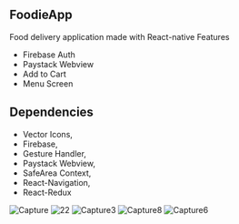 ## FoodieApp
Food delivery application made with React-native
Features
  * Firebase Auth
 * Paystack Webview
*  Add to Cart
*  Menu Screen


## Dependencies
	

*  Vector Icons,
 * Firebase,
*  Gesture Handler,
 * Paystack Webview,
*  SafeArea Context,
*  React-Navigation,
* React-Redux

![Capture](https://user-images.githubusercontent.com/60570935/185449518-fe199a7b-eeb2-455f-b3a8-9b70cbc33ec4.PNG)
![22](https://user-images.githubusercontent.com/60570935/185449536-75ce5a2b-2e18-4ddd-bc5b-2bfd27d4a6bd.PNG)
![Capture3](https://user-images.githubusercontent.com/60570935/185449547-04fae367-3b6f-4790-b159-0caf8538d799.PNG)
![Capture8](https://user-images.githubusercontent.com/60570935/185449554-a4ab8853-1ca3-450d-ae78-ce43ba8f6a6c.PNG)
![Capture6](https://user-images.githubusercontent.com/60570935/185449567-e1e3118b-df6b-4d76-8ed5-0f10fd6a8385.PNG)

